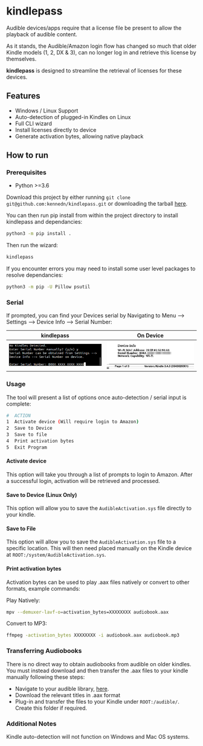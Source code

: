# kindlepass
Audible devices/apps require that a license file be present to allow the playback of audible content.

As it stands, the Audible/Amazon login flow has changed so much that older Kindle models (1, 2, DX & 3), can no longer log in and retrieve this license by themselves.

**kindlepass** is designed to streamline the retrieval of licenses for these devices.

## Features
- Windows / Linux Support
- Auto-detection of plugged-in Kindles on Linux
- Full CLI wizard
- Install licenses directly to device
- Generate activation bytes, allowing native playback

## How to run

### Prerequisites
- Python >=3.6

Download this project by either running `git clone git@github.com:kennedn/kindlepass.git`
or downloading the tarball [here](https://github.com/kennedn/kindlepass/archive/master.zip).
  
You can then run pip install from within the project directory to install kindlepass and dependancies:
```bash
python3 -m pip install .
```
Then run the wizard:
```bash
kindlepass
```
If you encounter errors you may need to install some user level packages to resolve dependancies:
```bash
python3 -m pip -U Pillow psutil
```

### Serial
If prompted, you can find your Devices serial by Navigating to
Menu --> Settings --> Device Info --> Serial Number:

kindlepass                                       | On Device             	                         
:-----------------------------------------------:|:-----------------------------------------------:
<img src="images/serial_script.png" width="400"/>|<img src="images/serial_device.png" width="400"/>

### Usage
The tool will present a list of options once auto-detection / serial input is complete:
```bash
#  ACTION                                        
1  Activate device (Will require login to Amazon)
2  Save to Device                                
3  Save to file                                  
4  Print activation bytes                        
5  Exit Program
```
#### Activate device
This option will take you through a list of prompts to login to Amazon. After a successful login, activation will
be retrieved and processed.

#### Save to Device (Linux Only)
This option will allow you to save the `AudibleActivation.sys` file directly to your kindle.

#### Save to File
This option will allow you to save the `AudibleActivation.sys` file to a specific location. This will then need placed
manually on the Kindle device at `ROOT:/system/AudibleActivation.sys`.

#### Print activation bytes
Activation bytes can be used to play .aax files natively or convert to other formats, example commands:

Play Natively:
```bash
mpv --demuxer-lavf-o=activation_bytes=XXXXXXXX audiobook.aax
```
Convert to MP3:
```bash
ffmpeg -activation_bytes XXXXXXXX -i audiobook.aax audiobook.mp3
```

### Transferring Audiobooks

There is no direct way to obtain audiobooks from audible on older kindles. You must instead download and then transfer the .aax files to your kindle manually following these steps:

- Navigate to your audible library, [here](https://www.audible.co.uk/library/titles).
- Download the relevant titles in .aax format
- Plug-in and transfer the files to your Kindle under `ROOT:/audible/`. Create this folder if required.

### Additional Notes
Kindle auto-detection will not function on Windows and Mac OS systems.
